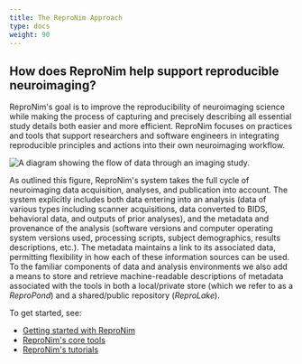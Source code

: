 ```yaml
---
title: The ReproNim Approach
type: docs
weight: 90
---
```


## How does ReproNim help support reproducible neuroimaging?

ReproNim's goal is to improve the reproducibility of neuroimaging science while making the process of capturing and precisely describing all essential study details both easier and more efficient.
ReproNim focuses on practices and tools that support researchers and software engineers in integrating reproducible principles and actions into their own neuroimaging workflow.

![A diagram showing the flow of data through an imaging study.](/images/reprosystem.png)

As outlined this figure, ReproNim's system takes the full cycle of neuroimaging data acquisition, analyses, and publication into account.
The system explicitly includes both data entering into an analysis (data of various types including scanner acquisitions, data converted to BIDS, behavioral data, and outputs of prior analyses), and the metadata and provenance of the analysis (software versions and computer operating system versions used, processing scripts, subject demographics, results descriptions, etc.).
The metadata maintains a link to its associated data, permitting flexibility in how each of these information sources can be used.
To the familiar components of data and analysis environments we also add a means to store and retrieve machine-readable descriptions of metadata associated with the tools in both a local/private store (which we refer to as a _ReproPond_) and a shared/public repository (_ReproLake_).

To get started, see:

* [Getting started with ReproNim](/resources/getting-started/)
* [ReproNim's core tools](/resources/tools/)
* [ReproNim's tutorials](/resources/tutorials/)
